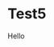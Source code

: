 <!DOCTYPE html>
# Test5
<html>
<link rel="stylesheet" type="text/css" href="stylesheet.css" />
<body>
  <p>Hello</p>
</body>
</html>
